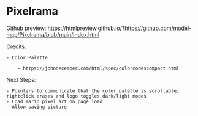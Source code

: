 # Pixelrama

Github preview:
https://htmlpreview.github.io/?https://github.com/model-map/Pixelrama/blob/main/index.html

Credits:

    - Color Palette

        - https://johndecember.com/html/spec/colorcodescompact.html

Next Steps:

    - Pointers to communicate that the color palette is scrollable, rightclick erases and logo toggles dark/light modes
    - Load mario pixel art on page load
    - Allow saving picture
